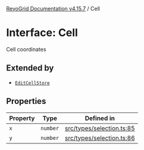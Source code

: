 [RevoGrid Documentation v4.15.7](README.md) / Cell

# Interface: Cell

Cell coordinates

## Extended by

- [`EditCellStore`](Interface.EditCellStore.md)

## Properties

| Property | Type | Defined in |
| ------ | ------ | ------ |
| `x` | `number` | [src/types/selection.ts:85](https://github.com/revolist/revogrid/blob/4b66617ba213e84ecc08d523780ce49415de163a/src/types/selection.ts#L85) |
| `y` | `number` | [src/types/selection.ts:86](https://github.com/revolist/revogrid/blob/4b66617ba213e84ecc08d523780ce49415de163a/src/types/selection.ts#L86) |
